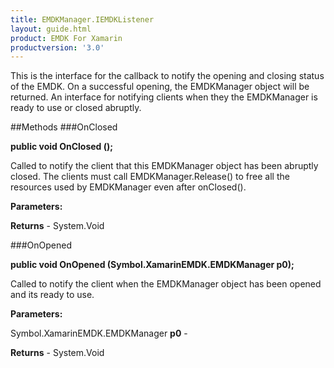 ```yaml
---
title: EMDKManager.IEMDKListener
layout: guide.html
product: EMDK For Xamarin 
productversion: '3.0' 
---
```

This is the interface for the callback to notify the opening and closing status of the EMDK. On a successful opening, the EMDKManager object will be returned. An interface for notifying clients when they the EMDKManager is ready to use or closed abruptly.
    

##Methods
###OnClosed

**public void OnClosed ();**

Called to notify the client that this EMDKManager object has been abruptly closed. The clients must call EMDKManager.Release() to free all the resources used by EMDKManager even after onClosed(). 
        

**Parameters:**

**Returns** - System.Void

###OnOpened

**public void OnOpened (Symbol.XamarinEMDK.EMDKManager p0);**

Called to notify the client when the EMDKManager object has been opened and its ready to use.

**Parameters:**

Symbol.XamarinEMDK.EMDKManager **p0**  - 
        

**Returns** - System.Void

